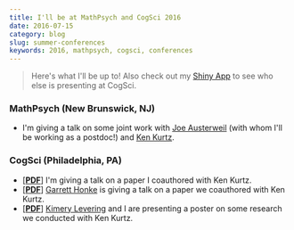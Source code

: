 ```yaml
---
title: I'll be at MathPsych and CogSci 2016
date: 2016-07-15
category: blog
slug: summer-conferences
keywords: 2016, mathpsych, cogsci, conferences
---
```


>Here's what I'll be up to! Also check out my [Shiny App](https://nolan.shinyapps.io/whos-at-cogsci/) to see who else is presenting at CogSci.

### MathPsych (New Brunswick, NJ)

- I'm giving a talk on some joint work with [Joe Austerweil](https://alab.psych.wisc.edu) (with whom I'll be working as a postdoc!) and [Ken Kurtz](https://www.binghamton.edu/psychology/people/kkurtz.html).

### CogSci (Philadelphia, PA)

- [**[PDF](/pdfs/manuscripts/conaway-kurtz-cogsci2016.pdf)**] I'm giving a talk on a paper I coauthored with Ken Kurtz.
- [**[PDF](/pdfs/manuscripts/honke-conaway-kurtz-cogsci2016.pdf)**] [Garrett Honke](http://bingweb.binghamton.edu/~ghonke1/) is giving a talk on a paper we coauthored with Ken Kurtz.
- [**[PDF](/pdfs/posters/cogsci2016.pdf)**] [Kimery Levering](https://www.marist.edu/sbs/facviewer.html?uid=487) and I are presenting a poster on some research we conducted with Ken Kurtz.
